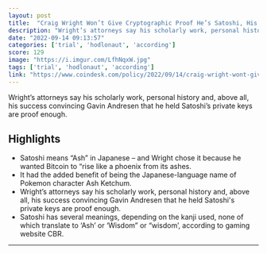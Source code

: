 ```yaml
---
layout: post
title:  "Craig Wright Won’t Give Cryptographic Proof He’s Satoshi, His Lawyers Say at Hodlonaut Trial"
description: "Wright’s attorneys say his scholarly work, personal history and, above all, his success convincing Gavin Andresen that he held Satoshi’s private keys are proof enough."
date: "2022-09-14 09:13:57"
categories: ['trial', 'hodlonaut', 'according']
score: 129
image: "https://i.imgur.com/LfhNqxW.jpg"
tags: ['trial', 'hodlonaut', 'according']
link: "https://www.coindesk.com/policy/2022/09/14/craig-wright-wont-give-cryptographic-proof-hes-satoshi-his-lawyers-say-at-hodlonaut-trial/"
---
```


Wright’s attorneys say his scholarly work, personal history and, above all, his success convincing Gavin Andresen that he held Satoshi’s private keys are proof enough.

## Highlights

- Satoshi means “Ash” in Japanese – and Wright chose it because he wanted Bitcoin to “rise like a phoenix from its ashes.
- It had the added benefit of being the Japanese-language name of Pokemon character Ash Ketchum.
- Wright’s attorneys say his scholarly work, personal history and, above all, his success convincing Gavin Andresen that he held Satoshi's private keys are proof enough.
- Satoshi has several meanings, depending on the kanji used, none of which translate to ‘Ash’ or ‘Wisdom” or “wisdom’, according to gaming website CBR.

---
